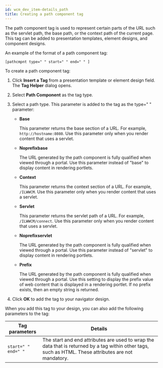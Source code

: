 ```yaml
---
id: wcm_dev_item-details_path
title: Creating a path component tag
---
```





The path component tag is used to represent certain parts of the URL such as the servlet path, the base path, or the context path of the current page. This tag can be added to presentation templates, element designs, and component designs.

An example of the format of a path component tag:

```
[pathcmpnt type=" " start=" " end=" " ]
```

To create a path component tag:

1.  Click **Insert a Tag** from a presentation template or element design field. The **Tag Helper** dialog opens.

2.  Select **Path Component** as the tag type.

3.  Select a path type. This parameter is added to the tag as the type=" " parameter:

    -   **Base**

        This parameter returns the base section of a URL. For example, `http://hostname:8080`. Use this parameter only when you render content that uses a servlet.

    -   **Noprefixbase**

        The URL generated by the path component is fully qualified when viewed through a portal. Use this parameter instead of "base" to display content in rendering portlets.

    -   **Context**

        This parameter returns the context section of a URL. For example, `/ILWWCM`. Use this parameter only when you render content that uses a servlet.

    -   **Servlet**

        This parameter returns the servlet path of a URL. For example, `/ILWWCM/connect`. Use this parameter only when you render content that uses a servlet.

    -   **Noprefixservlet**

        The URL generated by the path component is fully qualified when viewed through a portal. Use this parameter instead of "servlet" to display content in rendering portlets.

    -   **Prefix**

        The URL generated by the path component is fully qualified when viewed through a portal. Use this setting to display the prefix value of web content that is displayed in a rendering portlet. If no prefix exists, then an empty string is returned.

4.  Click **OK** to add the tag to your navigator design.


When you add this tag to your design, you can also add the following parameters to the tag:

|Tag parameters|Details|
|--------------|-------|
|`start=" "` <br> `end=" "`|The start and end attributes are used to wrap the data that is returned by a tag within other tags, such as HTML. These attributes are not mandatory.|


